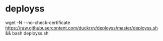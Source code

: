 # deployss
wget -N --no-check-certificate https://raw.githubusercontent.com/duckrxy/deployss/master/deployss.sh && bash deployss.sh
